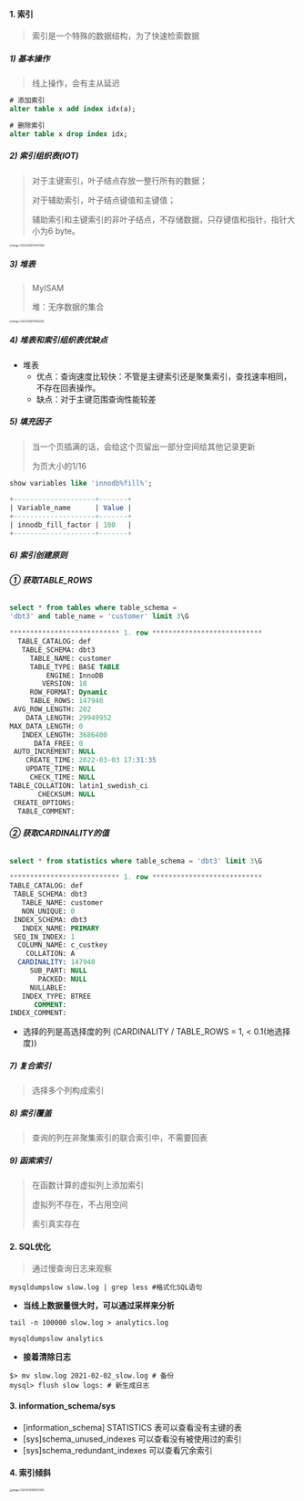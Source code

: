#### 1. 索引

> 索引是一个特殊的数据结构，为了快速检索数据

##### 1) 基本操作

> 线上操作，会有主从延迟

```sql
# 添加索引
alter table x add index idx(a);

# 删除索引
alter table x drop index idx;
```

##### 2) 索引组织表(IOT)

> 对于主键索引，叶子结点存放一整行所有的数据；
>
> 对于辅助索引，叶子结点键值和主键值；
>
> 辅助索引和主键索引的非叶子结点，不存储数据，只存键值和指针，指针大小为6 byte。

<img src="/Users/lemoba/Library/Application Support/typora-user-images/image-20220309174547959.png" alt="image-20220309174547959" style="zoom:30%;" />

##### 3) 堆表

> MyISAM
>
> 堆：无序数据的集合

<img src="/Users/lemoba/Library/Application Support/typora-user-images/image-20220309174610200.png" alt="image-20220309174610200" style="zoom:30%;" />

##### 4) 堆表和索引组织表优缺点

* 堆表
  * 优点：查询速度比较快：不管是主键索引还是聚集索引，查找速率相同，不存在回表操作。
  * 缺点：对于主键范围查询性能较差

##### 5) 填充因子

> 当一个页插满的话，会给这个页留出一部分空间给其他记录更新
>
> 为页大小的1/16

```sql
show variables like 'innodb%fill%';

+--------------------+-------+
| Variable_name      | Value |
+--------------------+-------+
| innodb_fill_factor | 100   |
+--------------------+-------+
```

##### 6) 索引创建原则

###### **① 获取TABLE_ROWS**

```SQL
select * from tables where table_schema =
'dbt3' and table_name = 'customer' limit 3\G

*************************** 1. row ***************************
  TABLE_CATALOG: def
   TABLE_SCHEMA: dbt3
     TABLE_NAME: customer
     TABLE_TYPE: BASE TABLE
         ENGINE: InnoDB
        VERSION: 10
     ROW_FORMAT: Dynamic
     TABLE_ROWS: 147940
 AVG_ROW_LENGTH: 202
    DATA_LENGTH: 29949952
MAX_DATA_LENGTH: 0
   INDEX_LENGTH: 3686400
      DATA_FREE: 0
 AUTO_INCREMENT: NULL
    CREATE_TIME: 2022-03-03 17:31:35
    UPDATE_TIME: NULL
     CHECK_TIME: NULL
TABLE_COLLATION: latin1_swedish_ci
       CHECKSUM: NULL
 CREATE_OPTIONS: 
  TABLE_COMMENT: 
```

###### **② 获取CARDINALITY的值**

```sql
select * from statistics where table_schema = 'dbt3' limit 3\G

*************************** 1. row ***************************
TABLE_CATALOG: def
 TABLE_SCHEMA: dbt3
   TABLE_NAME: customer
   NON_UNIQUE: 0
 INDEX_SCHEMA: dbt3
   INDEX_NAME: PRIMARY
 SEQ_IN_INDEX: 1
  COLUMN_NAME: c_custkey
    COLLATION: A
  CARDINALITY: 147940
     SUB_PART: NULL
       PACKED: NULL
     NULLABLE: 
   INDEX_TYPE: BTREE
      COMMENT: 
INDEX_COMMENT: 
```



* 选择的列是高选择度的列 (CARDINALITY / TABLE_ROWS = 1, < 0.1(地选择度))

##### 7) 复合索引

> 选择多个列构成索引

##### 8) 索引覆盖

> 查询的列在非聚集索引的联合索引中，不需要回表

##### 9) 函索索引

> 在函数计算的虚拟列上添加索引
>
> 虚拟列不存在，不占用空间
>
> 索引真实存在

#### 2. SQL优化

> 通过慢查询日志来观察

```shell
mysqldumpslow slow.log | grep less #格式化SQL语句
```

* **当线上数据量很大时，可以通过采样来分析**

```shell
tail -n 100000 slow.log > analytics.log

mysqldumpslow analytics
```

* **接着清除日志**

```shell
$> mv slow.log 2021-02-02_slow.log # 备份
mysql> flush slow logs: # 新生成日志
```

#### 3. information_schema/sys

* [information_schema] STATISTICS 表可以查看没有主键的表
* [sys]schema_unused_indexes 可以查看没有被使用过的索引
* [sys]schema_redundant_indexes 可以查看冗余索引

#### 4. 索引倾斜

<img src="/Users/lemoba/Library/Application Support/typora-user-images/image-20220312090551305.png" alt="image-20220312090551305" style="zoom:30%;" />
